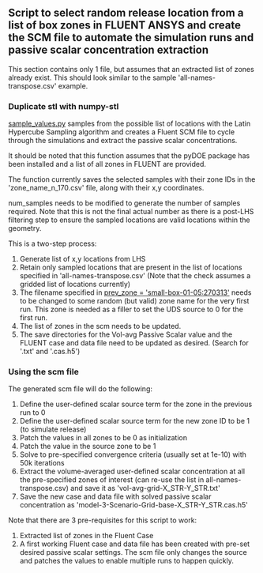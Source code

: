 ## Script to select random release location from a list of box zones in FLUENT ANSYS and create the SCM file to automate the simulation runs and passive scalar concentration extraction

This section contains only 1 file, but assumes that an extracted list of zones already exist. This should look similar to the sample 'all-names-transpose.csv' example.

### Duplicate stl with numpy-stl
[sample_values.py](https://github.com/ooichinchun/PassiveScalar_BatchRuns_w_Fluent/blob/master/Select_RandLoc_Create_scm_for_Fluent/sample_values.py) samples from the possible list of locations with the Latin Hypercube Sampling algorithm and creates a Fluent SCM file to cycle through the simulations and extract the passive scalar concentrations.

It should be noted that this function assumes that the pyDOE package has been installed and a list of all zones in FLUENT are provided.

The function currently saves the selected samples with their zone IDs in the 'zone_name_n_170.csv' file, along with their x,y coordinates.

num_samples needs to be modified to generate the number of samples required. Note that this is not the final actual number as there is a post-LHS filtering step to ensure the sampled locations are valid locations within the geometry.

This is a two-step process:
1) Generate list of x,y locations from LHS
2) Retain only sampled locations that are present in the list of locations specified in 'all-names-transpose.csv' (Note that the check assumes a gridded list of locations currently)
3) The filename specified in <u>prev_zone = 'small-box-01-05:270313'</u> needs to be changed to some random (but valid) zone name for the very first run. This zone is needed as a filler to set the UDS source to 0 for the first run.
4) The list of zones in the scm needs to be updated.
5) The save directories for the Vol-avg Passive Scalar value and the FLUENT case and data file need to be updated as desired. (Search for '.txt' and '.cas.h5')



### Using the scm file
The generated scm file will do the following:
1) Define the user-defined scalar source term for the zone in the previous run to 0
2) Define the user-defined scalar source term for the new zone ID to be 1 (to simulate release)
3) Patch the values in all zones to be 0 as initialization
4) Patch the value in the source zone to be 1
5) Solve to pre-specified convergence criteria (usually set at 1e-10) with 50k iterations
6) Extract the volume-averaged user-defined scalar concentration at all the pre-specified zones of interest (can re-use the list in all-names-transpose.csv) and save it as 'vol-avg-grid-X_STR-Y_STR.txt'
7) Save the new case and data file with solved passive scalar concentration as 'model-3-Scenario-Grid-base-X_STR-Y_STR.cas.h5'

Note that there are 3 pre-requisites for this script to work:
1) Extracted list of zones in the Fluent Case
2) A first working Fluent case and data file has been created with pre-set desired passive scalar settings. The scm file only changes the source and patches the values to enable multiple runs to happen quickly.


